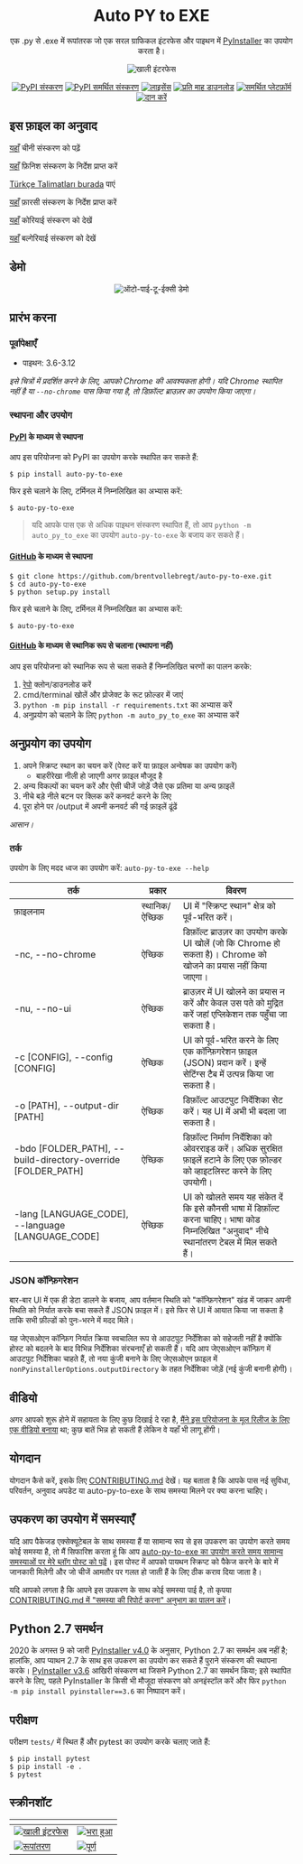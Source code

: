 <h1 align="center">Auto PY to EXE</h1>
<p align="center">एक .py से .exe में रूपांतरक जो एक सरल ग्राफिकल इंटरफेस और पाइथन में <a href="https://pyinstaller.readthedocs.io/en/stable/index.html">PyInstaller</a> का उपयोग करता है।</p>

<p align="center">
    <img src="https://nitratine.net/posts/auto-py-to-exe/feature.png" alt="खाली इंटरफेस">
</p>

<p align="center">
    <a href="https://pypi.org/project/auto-py-to-exe/"><img src="https://img.shields.io/pypi/v/auto-py-to-exe.svg" alt="PyPI संस्करण"></a>
    <a href="https://pypi.org/project/auto-py-to-exe/"><img src="https://img.shields.io/pypi/pyversions/auto-py-to-exe.svg" alt="PyPI समर्थित संस्करण"></a>
    <a href="https://pypi.org/project/auto-py-to-exe/"><img src="https://img.shields.io/pypi/l/auto-py-to-exe.svg" alt="लाइसेंस"></a>
    <a href="https://pepy.tech/project/auto-py-to-exe"><img src="https://static.pepy.tech/badge/auto-py-to-exe/month" alt="प्रति माह डाउनलोड"></a>
    <a href="https://pyinstaller.readthedocs.io/en/stable/requirements.html"><img src="https://img.shields.io/badge/platform-windows%20%7C%20linux%20%7C%20macos-lightgrey" alt="समर्थित प्लेटफ़ॉर्म"></a>
    <a href="https://www.buymeacoffee.com/brentvollebregt"><img src="https://img.shields.io/badge/-buy_me_a%C2%A0beer-gray?logo=buy-me-a-coffee" alt="दान करें"></a>
</p>

## इस फ़ाइल का अनुवाद

[यहाँ](./README-Chinese.md) चीनी संस्करण को पढ़ें

[यहाँ](./README-Finnish.md) फ़िनिश संस्करण के निर्देश प्राप्त करें

[Türkçe Talimatları burada](./README-Turkish.md) पाएं

[यहाँ](./README-Persian.md) फ़ारसी संस्करण के निर्देश प्राप्त करें

[यहाँ](./README-Korean.md) कोरियाई संस्करण को देखें

[यहाँ](README-Bulgarian.md) बल्गेरियाई संस्करण को देखें

## डेमो

<p align="center">
    <img src="https://nitratine.net/posts/auto-py-to-exe/auto-py-to-exe-demo.gif" alt="ऑटो-पाई-टू-ईक्सी डेमो">
</p>

## प्रारंभ करना

### पूर्वापेक्षाएँ

- पाइथन: 3.6-3.12

_इसे चित्रों में प्रदर्शित करने के लिए, आपको Chrome की आवश्यकता होगी। यदि Chrome स्थापित नहीं है या `--no-chrome` पास किया गया है, तो डिफ़ॉल्ट ब्राउज़र का उपयोग किया जाएगा।_

### स्थापना और उपयोग

#### [PyPI](https://pypi.org/project/auto-py-to-exe/) के माध्यम से स्थापना

आप इस परियोजना को PyPI का उपयोग करके स्थापित कर सकते हैं:

```
$ pip install auto-py-to-exe
```

फिर इसे चलाने के लिए, टर्मिनल में निम्नलिखित का अभ्यास करें:

```
$ auto-py-to-exe
```

> यदि आपके पास एक से अधिक पाइथन संस्करण स्थापित हैं, तो आप `python -m auto_py_to_exe` का उपयोग `auto-py-to-exe` के बजाय कर सकते हैं।

#### [GitHub](https://github.com/brentvollebregt/auto-py-to-exe) के माध्यम से स्थापना

```
$ git clone https://github.com/brentvollebregt/auto-py-to-exe.git
$ cd auto-py-to-exe
$ python setup.py install
```

फिर इसे चलाने के लिए, टर्मिनल में निम्नलिखित का अभ्यास करें:

```
$ auto-py-to-exe
```

#### [GitHub](https://github.com/brentvollebregt/auto-py-to-exe) के माध्यम से स्थानिक रूप से चलाना (स्थापना नहीं)

आप इस परियोजना को स्थानिक रूप से चला सकते हैं निम्नलिखित चरणों का पालन करके:

1. [रेपो](https://github.com/brentvollebregt/auto-py-to-exe) क्लोन/डाउनलोड करें
2. cmd/terminal खोलें और प्रोजेक्ट के रूट फ़ोल्डर में जाएं
3. `python -m pip install -r requirements.txt` का अभ्यास करें
4. अनुप्रयोग को चलाने के लिए `python -m auto_py_to_exe` का अभ्यास करें

## अनुप्रयोग का उपयोग

1. अपने स्क्रिप्ट स्थान का चयन करें (पेस्ट करें या फ़ाइल अन्वेषक का उपयोग करें)
   - बाहरीरेखा नीली हो जाएगी अगर फ़ाइल मौजूद है
2. अन्य विकल्पों का चयन करें और ऐसी चीजें जोड़ें जैसे एक प्रतिमा या अन्य फ़ाइलें
3. नीचे बड़े नीले बटन पर क्लिक करें कनवर्ट करने के लिए
4. पूरा होने पर /output में अपनी कनवर्ट की गई फ़ाइलें ढूंढें

_आसान।_

### तर्क

उपयोग के लिए मदद ध्वज का उपयोग करें: `auto-py-to-exe --help`

| तर्क                                                         | प्रकार         | विवरण                                                                                                                                       |
| ------------------------------------------------------------ | -------------- | ------------------------------------------------------------------------------------------------------------------------------------------- |
| फ़ाइलनाम                                                     | स्थानिक/ऐच्छिक | UI में "स्क्रिप्ट स्थान" क्षेत्र को पूर्व-भरित करें।                                                                                        |
| -nc, --no-chrome                                             | ऐच्छिक         | डिफ़ॉल्ट ब्राउज़र का उपयोग करके UI खोलें (जो कि Chrome हो सकता है)। Chrome को खोजने का प्रयास नहीं किया जाएगा।                              |
| -nu, --no-ui                                                 | ऐच्छिक         | ब्राउज़र में UI खोलने का प्रयास न करें और केवल उस पते को मुद्रित करें जहां एप्लिकेशन तक पहुँचा जा सकता है।                                  |
| -c [CONFIG], --config [CONFIG]                               | ऐच्छिक         | UI को पूर्व-भरित करने के लिए एक कॉन्फ़िगरेशन फ़ाइल (JSON) प्रदान करें। इन्हें सेटिंग्स टैब में उत्पन्न किया जा सकता है।                     |
| -o [PATH], --output-dir [PATH]                               | ऐच्छिक         | डिफ़ॉल्ट आउटपुट निर्देशिका सेट करें। यह UI में अभी भी बदला जा सकता है।                                                                      |
| -bdo [FOLDER_PATH], --build-directory-override [FOLDER_PATH] | ऐच्छिक         | डिफ़ॉल्ट निर्माण निर्देशिका को ओवरराइड करें। अधिक सुरक्षित फ़ाइलें हटाने के लिए एक फ़ोल्डर को व्हाइटलिस्ट करने के लिए उपयोगी।               |
| -lang [LANGUAGE_CODE], --language [LANGUAGE_CODE]            | ऐच्छिक         | UI को खोलते समय यह संकेत दें कि इसे कौनसी भाषा में डिफ़ॉल्ट करना चाहिए। भाषा कोड निम्नलिखित "अनुवाद" नीचे स्थानांतरण टेबल में मिल सकते हैं। |

### JSON कॉन्फ़िगरेशन

बार-बार UI में एक ही डेटा डालने के बजाय, आप वर्तमान स्थिति को "कॉन्फ़िगरेशन" खंड में जाकर अपनी स्थिति को निर्यात करके बचा सकते हैं JSON फ़ाइल में। इसे फिर से UI में आयात किया जा सकता है ताकि सभी फ़ील्डों को पुनः-भरने में मदद मिले।

यह जेएसओएन कॉन्फ़िग निर्यात क्रिया स्वचालित रूप से आउटपुट निर्देशिका को सहेजती नहीं है क्योंकि होस्ट को बदलने के बाद विभिन्न निर्देशिका संरचनाएँ हो सकती हैं। यदि आप जेएसओएन कॉन्फ़िग में आउटपुट निर्देशिका चाहते हैं, तो नया कुंजी बनाने के लिए जेएसओएन फ़ाइल में `nonPyinstallerOptions.outputDirectory` के तहत निर्देशिका जोड़ें (नई कुंजी बनानी होगी)।

## वीडियो

अगर आपको शुरू होने में सहायता के लिए कुछ दिखाई दे रहा है, [मैंने इस परियोजना के मूल रिलीज के लिए एक वीडियो बनाया](https://youtu.be/OZSZHmWSOeM) था; कुछ बातें भिन्न हो सकती हैं लेकिन वे यहाँ भी लागू होंगी।

## योगदान

योगदान कैसे करें, इसके लिए [CONTRIBUTING.md](./CONTRIBUTING.md) देखें। यह बताता है कि आपके पास नई सुविधा, परिवर्तन, अनुवाद अपडेट या auto-py-to-exe के साथ समस्या मिलने पर क्या करना चाहिए।

## उपकरण का उपयोग में समस्याएँ

यदि आप पैकेजड एक्सेक्यूटेबल के साथ समस्या हैं या सामान्य रूप से इस उपकरण का उपयोग करते समय कोई समस्या है, तो मैं सिफारिश करता हूं कि आप [auto-py-to-exe का उपयोग करते समय सामान्य समस्याओं पर मेरे ब्लॉग पोस्ट को पढ़ें](https://nitratine.net/blog/post/issues-when-using-auto-py-to-exe/?utm_source=auto_py_to_exe&utm_medium=readme_link&utm_campaign=auto_py_to_exe_help)। इस पोस्ट में आपको पायथन स्क्रिप्ट को पैकेज करने के बारे में जानकारी मिलेगी और जो चीजें आमतौर पर गलत हो जाती हैं के लिए ठीक कराव दिया जाता है।

यदि आपको लगता है कि आपने इस उपकरण के साथ कोई समस्या पाई है, तो कृपया [CONTRIBUTING.md में "समस्या की रिपोर्ट करना" अनुभाग का पालन करें](./CONTRIBUTING.md#reporting-an-issue)।

## Python 2.7 समर्थन

2020 के अगस्त 9 को जारी [PyInstaller v4.0](https://github.com/pyinstaller/pyinstaller/releases/tag/v4.0) के अनुसार, Python 2.7 का समर्थन अब नहीं है; हालांकि, आप प्याथन 2.7 के साथ इस उपकरण का उपयोग कर सकते हैं पुराने संस्करण की स्थापना करके। [PyInstaller v3.6](https://github.com/pyinstaller/pyinstaller/releases/tag/v3.6) आखिरी संस्करण था जिसने Python 2.7 का समर्थन किया; इसे स्थापित करने के लिए, पहले PyInstaller के किसी भी मौजूदा संस्करण को अनइंस्टॉल करें और फिर `python -m pip install pyinstaller==3.6` का निष्पादन करें।

## परीक्षण

परीक्षण `tests/` में स्थित हैं और pytest का उपयोग करके चलाए जाते हैं:

```
$ pip install pytest
$ pip install -e .
$ pytest
```

## स्क्रीनशॉट

| <!-- -->                                                                                                                                          | <!-- -->                                                                                                                           |
| ------------------------------------------------------------------------------------------------------------------------------------------------- | ---------------------------------------------------------------------------------------------------------------------------------- |
| [![खाली इंटरफेस](https://nitratine.net/posts/auto-py-to-exe/empty-interface.png)](https://nitratine.net/posts/auto-py-to-exe/empty-interface.png) | [![भरा हुआ](https://nitratine.net/posts/auto-py-to-exe/filled-out.png)](https://nitratine.net/posts/auto-py-to-exe/filled-out.png) |
| [![रूपांतरण](https://nitratine.net/posts/auto-py-to-exe/converting.png)](https://nitratine.net/posts/auto-py-to-exe/converting.png)               | [![पूर्ण](https://nitratine.net/posts/auto-py-to-exe/completed.png)](https://nitratine.net/posts/auto-py-to-exe/completed.png)     |
